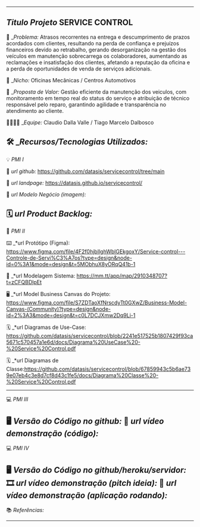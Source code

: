 ----------------------------------
*Titulo Projeto*  SERVICE CONTROL 
----------------------------------
🙁 _*Problema:* Atrasos recorrentes na entrega e descumprimento de prazos acordados com clientes, resultando na perda de confiança e prejuízos financeiros devido ao retrabalho, gerando desorganização na gestão dos veículos em manutenção sobrecarrega os colaboradores, aumentando as reclamações e insatisfação dos clientes, afetando a reputação da oficina e a perda de oportunidades de venda de serviços adicionais. 

🙂 _*Nicho:* Oficinas Mecânicas / Centros Automotivos

🎁 _*Proposta de Valor:* Gestão eficiente da manutenção dos veiculos, com monitoramento em tempo real do status do serviço e atribuição de técnico responsável pelo reparo, garantindo agilidade e transparência no atendimento ao cliente.

🧑‍💻👩‍💻 _*Equipe:* Claudio Dalla Valle / Tiago Marcelo Dalbosco

🛠️ _*Recursos/Tecnologias Utilizados:* 
-------------------
💡 *PMI I*

🔗 _*url github:*_
https://github.com/datasis/servicecontrol/tree/main

🛬 _*url landpage:*_
https://datasis.github.io/servicecontrol/

🤝 _*url Modelo Negócio (imagem):*_

🗓️ _*url Product Backlog:*_
-------------------
📲 *PMI II*

⌨️ _*url Protótipo (Figma): https://www.figma.com/file/4F2f0hjbIlghWblGEkgoxY/Service-control---Controle-de-Servi%C3%A7os?type=design&node-id=0%3A1&mode=design&t=5MObhuX8yORqQ41b-1

📝 _*url Modelagem Sistema: https://mm.tt/app/map/2910348707?t=zCFQBDlpEt

🖥️ _*url Model Business Canvas do Projeto: https://www.figma.com/file/S7ZDTaoXfNrscdyTt0GXwZ/Business-Model-Canvas-(Community)?type=design&node-id=2%3A3&mode=design&t=c0L7DCJXmw2Dq9Li-1

🗓️ _*url Diagramas de Use-Case: https://github.com/datasis/servicecontrol/blob/2241e517525b1807429f93ca5671c570457a1e6d/docs/Diagrama%20UseCase%20-%20Service%20Control.pdf

🗓️ _*url Diagramas de Classe:https://github.com/datasis/servicecontrol/blob/67859943c5b6ae739e07eb4c3e8d7cf8d43c1fe5/docs/Diagrama%20Classe%20-%20Service%20Control.pdf

-------------------
💻 *PMI III*

🖥️ _*Versão do Código no github:*_
🎥 _*url vídeo demonstração (código):*_
-------------------
💻 *PMI IV*

🖥️ _*Versão do Código no github/heroku/servidor:*_
🎞️ _*url vídeo demonstração (pitch ideia):*_
🎥 _*url vídeo demonstração (aplicação rodando):*_
-------------------
📚 *Referências:*

-------------------
